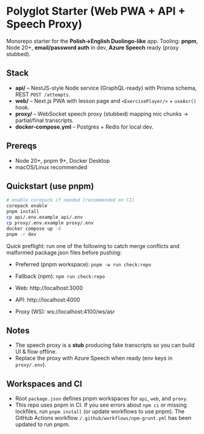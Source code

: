 
# Polyglot Starter (Web PWA + API + Speech Proxy)

Monorepo starter for the **Polish→English Duolingo-like** app.
Tooling: **pnpm**, Node 20+, **email/password auth** in dev, **Azure Speech** ready (proxy stubbed).

## Stack
- **api/** – NestJS-style Node service (GraphQL-ready) with Prisma schema, REST `POST /attempts`.
- **web/** – Next.js PWA with lesson page and `<ExercisePlayer/>` + `useAsr()` hook.
- **proxy/** – WebSocket speech proxy (stubbed) mapping mic chunks → partial/final transcripts.
- **docker-compose.yml** – Postgres + Redis for local dev.

## Prereqs
- Node 20+, pnpm 9+, Docker Desktop
- macOS/Linux recommended

## Quickstart (use pnpm)
```bash
# enable corepack if needed (recommended on CI)
corepack enable
pnpm install
cp api/.env.example api/.env
cp proxy/.env.example proxy/.env
docker compose up -d
pnpm -r dev
```

Quick preflight: run one of the following to catch merge conflicts and malformed package.json files before pushing:

- Preferred (pnpm workspace): `pnpm -w run check:repo`
- Fallback (npm): `npm run check:repo`

- Web: http://localhost:3000
- API: http://localhost:4000
- Proxy (WS): ws://localhost:4100/ws/asr

## Notes
- The speech proxy is a **stub** producing fake transcripts so you can build UI & flow offline.
- Replace the proxy with Azure Speech when ready (env keys in `proxy/.env`).

## Workspaces and CI
- Root `package.json` defines pnpm workspaces for `api`, `web`, and `proxy`.
- This repo uses pnpm in CI. If you see errors about `npm ci` or missing lockfiles, run `pnpm install` (or update workflows to use pnpm). The GitHub Actions workflow `/.github/workflows/npm-grunt.yml` has been updated to run pnpm.
